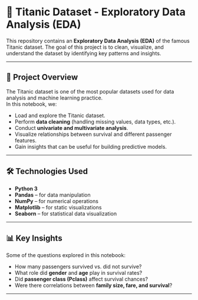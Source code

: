 # 🚢 Titanic Dataset - Exploratory Data Analysis (EDA)

This repository contains an **Exploratory Data Analysis (EDA)** of the famous Titanic dataset. The goal of this project is to clean, visualize, and understand the dataset by identifying key patterns and insights.

---

## 📌 Project Overview
The Titanic dataset is one of the most popular datasets used for data analysis and machine learning practice.  
In this notebook, we:
- Load and explore the Titanic dataset.
- Perform **data cleaning** (handling missing values, data types, etc.).
- Conduct **univariate and multivariate analysis**.
- Visualize relationships between survival and different passenger features.
- Gain insights that can be useful for building predictive models.

---

## 🛠️ Technologies Used
- **Python 3**
- **Pandas** – for data manipulation  
- **NumPy** – for numerical operations  
- **Matplotlib** – for static visualizations  
- **Seaborn** – for statistical data visualization  

---

## 📊 Key Insights
Some of the questions explored in this notebook:
- How many passengers survived vs. did not survive?  
- What role did **gender** and **age** play in survival rates?  
- Did **passenger class (Pclass)** affect survival chances?  
- Were there correlations between **family size, fare, and survival**?  

---

